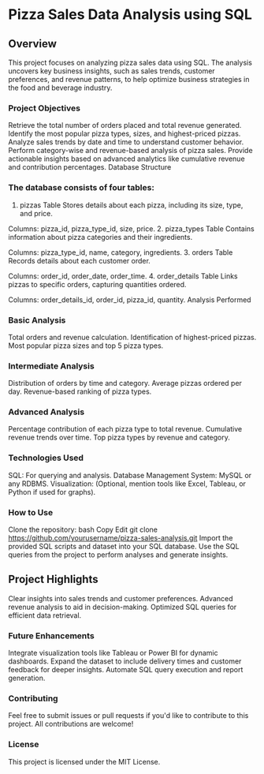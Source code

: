 # Pizza Sales Data Analysis using SQL
## Overview
This project focuses on analyzing pizza sales data using SQL. The analysis uncovers key business insights, such as sales trends, customer preferences, and revenue patterns, to help optimize business strategies in the food and beverage industry.

### Project Objectives
Retrieve the total number of orders placed and total revenue generated.
Identify the most popular pizza types, sizes, and highest-priced pizzas.
Analyze sales trends by date and time to understand customer behavior.
Perform category-wise and revenue-based analysis of pizza sales.
Provide actionable insights based on advanced analytics like cumulative revenue and contribution percentages.
Database Structure

### The database consists of four tables:

1. pizzas Table
Stores details about each pizza, including its size, type, and price.

Columns: pizza_id, pizza_type_id, size, price.
2. pizza_types Table
Contains information about pizza categories and their ingredients.

Columns: pizza_type_id, name, category, ingredients.
3. orders Table
Records details about each customer order.

Columns: order_id, order_date, order_time.
4. order_details Table
Links pizzas to specific orders, capturing quantities ordered.

Columns: order_details_id, order_id, pizza_id, quantity.
Analysis Performed

### Basic Analysis
Total orders and revenue calculation.
Identification of highest-priced pizzas.
Most popular pizza sizes and top 5 pizza types.

### Intermediate Analysis
Distribution of orders by time and category.
Average pizzas ordered per day.
Revenue-based ranking of pizza types.

### Advanced Analysis
Percentage contribution of each pizza type to total revenue.
Cumulative revenue trends over time.
Top pizza types by revenue and category.

### Technologies Used
SQL: For querying and analysis.
Database Management System: MySQL or any RDBMS.
Visualization: (Optional, mention tools like Excel, Tableau, or Python if used for graphs).

### How to Use
Clone the repository:
bash
Copy
Edit
git clone https://github.com/yourusername/pizza-sales-analysis.git
Import the provided SQL scripts and dataset into your SQL database.
Use the SQL queries from the project to perform analyses and generate insights.

## Project Highlights
Clear insights into sales trends and customer preferences.
Advanced revenue analysis to aid in decision-making.
Optimized SQL queries for efficient data retrieval.

### Future Enhancements
Integrate visualization tools like Tableau or Power BI for dynamic dashboards.
Expand the dataset to include delivery times and customer feedback for deeper insights.
Automate SQL query execution and report generation.

### Contributing
Feel free to submit issues or pull requests if you'd like to contribute to this project. All contributions are welcome!

### License
This project is licensed under the MIT License.

